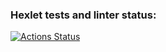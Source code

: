 ### Hexlet tests and linter status:
[![Actions Status](https://github.com/vladimir-ioshkin/frontend-project-lvl3/workflows/hexlet-check/badge.svg)](https://github.com/vladimir-ioshkin/frontend-project-lvl3/actions)